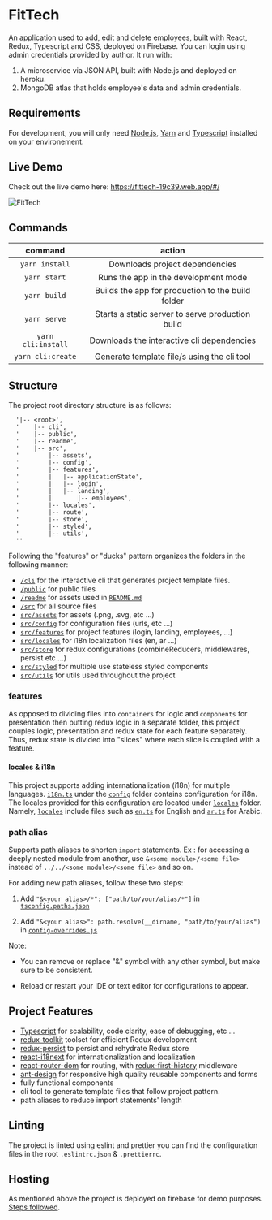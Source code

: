 # FitTech

An application used to add, edit and delete employees, built with React, Redux, Typescript and CSS, deployed on Firebase.
You can login using admin credentials provided by author. It run with:

1. A microservice via JSON API, built with Node.js and deployed on heroku.
2. MongoDB atlas that holds employee's data and admin credentials.

## Requirements

For development, you will only need [Node.js](http://nodejs.org/), [Yarn](https://yarnpkg.com/) and [Typescript](https://www.typescriptlang.org/) installed on your environement.

## Live Demo

Check out the live demo here: https://fittech-19c39.web.app/#/

![FitTech](./readme/fittech.gif)

## Commands

|       command                |                    action                                  |
| :-------------------------:  | :--------------------------------------------------------: |
|     `yarn install`           |    Downloads project dependencies                          |
|     `yarn start`             |    Runs the app in the development mode                    |
|     `yarn build`             |    Builds the app for production to the build folder       |
|     `yarn serve`             |    Starts a static server to serve production build        |
|     `yarn cli:install`       |    Downloads the interactive cli dependencies              |
|     `yarn cli:create`        |    Generate template file/s using the cli tool             |

## Structure

The project root directory structure is as follows:

```
  '|-- <root>',
  '    |-- cli',
  '    |-- public',
  '    |-- readme',
  '    |-- src',
  '        |-- assets',
  '        |-- config',
  '        |-- features',
  '        |   |-- applicationState',
  '        |   |-- login',
  '        |   |-- landing',
  '        |       |-- employees',
  '        |-- locales',
  '        |-- route',
  '        |-- store',
  '        |-- styled',
  '        |-- utils',
  ''
```

Following the "features" or "ducks" pattern organizes the folders in the following manner: 

* [`/cli`](cli)         for the interactive cli that generates project template files.
* [`/public`](public)         for public files
* [`/readme`](readme)         for assets used in [`README.md`](README.md)
* [`/src`](src)            for all source files
* [`src/assets`](src/assets)      for assets (.png, .svg, etc ...)
* [`src/config`](src/config)      for configuration files (urls, etc ...)
* [`src/features`](src/features)    for project features (login, landing, employees, ...)
* [`src/locales`](src/locales)       for i18n localization files (en, ar ...)
* [`src/store`](src/store)       for redux configurations (combineReducers, middlewares, persist etc ...)
* [`src/styled`](src/styled)      for multiple use stateless styled components 
* [`src/utils`](src/utils)      for utils used throughout the project 

### features

As opposed to dividing files into `containers` for logic and `components` for presentation then putting redux logic in a separate folder, this project couples logic, presentation and redux state for each feature separately. Thus, redux state is divided into "slices" where each slice is coupled with a feature.

#### locales & i18n

This project supports adding internationalization (i18n) for multiple languages. [`i18n.ts`](src/config/i18n.ys) under the [`config`](src/config) folder contains configuration for i18n. The locales provided for this configuration are located under [`locales`](src/locales) folder. Namely, [`locales`](src/locales) include files such as [`en.ts`](src/locales/en.ts) for English and [`ar.ts`](src/locales/ar.ts) for Arabic.

### path alias

Supports path aliases to shorten `import` statements. Ex : for accessing a deeply nested module from another, use `&<some module>/<some file>` instead of `../../<some module>/<some file>` and so on.

For adding new path aliases, follow these two steps: 

1. Add `"&<your alias>/*": ["path/to/your/alias/*"]` in [`tsconfig.paths.json`](tsconfig.paths.json)

2. Add `"&<your alias>": path.resolve(__dirname, "path/to/your/alias")` in [`config-overrides.js`](config-overrides.js)

Note:

* You can remove or replace "&" symbol with any other symbol, but make sure to be consistent.

* Reload or restart your IDE or text editor for configurations to appear.

## Project Features

- [Typescript](https://www.typescriptlang.org/) for scalability, code clarity, ease of debugging, etc ... 
- [redux-toolkit](https://redux-toolkit.js.org/) toolset for efficient Redux development
- [redux-persist](https://github.com/rt2zz/redux-persist) to persist and rehydrate Redux store
- [react-i18next](https://react.i18next.com/) for internationalization and localization
- [react-router-dom](https://reactrouter.com/web/guides/quick-start) for routing, with [redux-first-history](https://github.com/salvoravida/redux-first-history) middleware
- [ant-design](https://ant.design/) for responsive high quality reusable components and forms
- fully functional components
- cli tool to generate template files that follow project pattern.
- path aliases to reduce import statements' length 

## Linting

The project is linted using eslint and prettier you can find the configuration files in the root `.eslintrc.json` & `.prettierrc`.

## Hosting

As mentioned above the project is deployed on firebase for demo purposes. [Steps followed](https://dev.to/sama/deploying-a-react-app-to-firebase-2lda).
